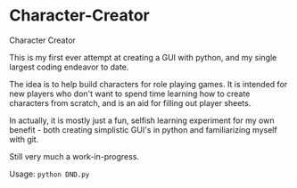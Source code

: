 # Character-Creator
Character Creator

This is my first ever attempt at creating a GUI with python, and my single largest coding endeavor to date.

The idea is to help build characters for role playing games. 
It is intended for new players who don't want to spend time learning how to create characters from scratch, 
and is an aid for filling out player sheets.

In actually, it is mostly just a fun, selfish learning experiment for my own benefit - both creating
simplistic GUI's in python and familiarizing myself with git.
 
 Still very much a work-in-progress.
 
 Usage:
`python DND.py`
